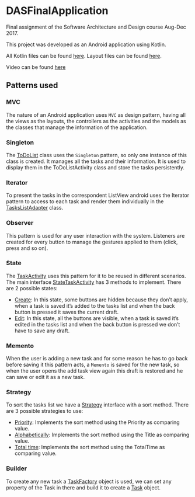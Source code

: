 # DASFinalApplication
Final assignment of the Software Architecture and Design course Aug-Dec 2017.

This project was developed as an Android application using Kotlin.

All Kotlin files can be found [here](https://github.com/juliannieb/DASFinalApplication/tree/master/app/src/main/java/com/example/juliannieb/dastodolistproject).
Layout files can be found [here](https://github.com/juliannieb/DASFinalApplication/tree/master/app/src/main/res/layout).

Video can be found [here](https://youtu.be/283_EVIaUF0)

## Patterns used

### MVC
The nature of an Android application uses `MVC` as design pattern, having all the views as the layouts, the controllers as the activities and the models as the classes that manage the information of the application.

### Singleton
The [ToDoList](https://github.com/juliannieb/DASFinalApplication/blob/master/app/src/main/java/com/example/juliannieb/dastodolistproject/Classes/ToDoList.kt) class uses the `Singleton` pattern, so only one instance of this class is created. It manages all the tasks and their information. It is used to display them in the ToDoListActivity class and store the tasks persistently.

### Iterator
To present the tasks in the correspondent ListView android uses the Iterator pattern to access to each task and render them individually in the [TasksListAdapter](https://github.com/juliannieb/DASFinalApplication/blob/master/app/src/main/java/com/example/juliannieb/dastodolistproject/Adapters/TasksListAdapter.kt) class.

### Observer
This pattern is used for any user interaction with the system. Listeners are created for every button to manage the gestures applied to them (click, press and so on).

### State
The [TaskActivity](https://github.com/juliannieb/DASFinalApplication/blob/master/app/src/main/java/com/example/juliannieb/dastodolistproject/TaskActivity.kt) uses this pattern for it to be reused in different scenarios. The main interface [StateTaskActivity](https://github.com/juliannieb/DASFinalApplication/blob/master/app/src/main/java/com/example/juliannieb/dastodolistproject/Classes/StatesTaskActivity/StateTaskActivity.kt) has 3 methods to implement. There are 2 possible states:
* [Create](https://github.com/juliannieb/DASFinalApplication/blob/master/app/src/main/java/com/example/juliannieb/dastodolistproject/Classes/StatesTaskActivity/StateCreate.kt): In this state, some buttons are hidden because they don’t apply, when a task is saved it’s added to the tasks list and when the back button is pressed it saves the current draft.
* [Edit](https://github.com/juliannieb/DASFinalApplication/blob/master/app/src/main/java/com/example/juliannieb/dastodolistproject/Classes/StatesTaskActivity/StateEdit.kt): In this state, all the buttons are visible, when a task is saved it’s edited in the tasks list and when the back button is pressed we don’t have to save any draft.

### Memento
When the user is adding a new task and for some reason he has to go back before saving it this pattern acts, a `Memento` is saved for the new task, so when the user opens the add task view again this draft is restored and he can save or edit it as a new task.

### Strategy
To sort the tasks list we have a [Strategy](https://github.com/juliannieb/DASFinalApplication/blob/master/app/src/main/java/com/example/juliannieb/dastodolistproject/Classes/StrategiesToDoList/StrategyToDoList.kt) interface with a sort method. There are 3 possible strategies to use:
* [Priority](https://github.com/juliannieb/DASFinalApplication/blob/master/app/src/main/java/com/example/juliannieb/dastodolistproject/Classes/StrategiesToDoList/StrategyPriority.kt): Implements the sort method using the Priority as comparing value.
* [Alphabetically](https://github.com/juliannieb/DASFinalApplication/blob/master/app/src/main/java/com/example/juliannieb/dastodolistproject/Classes/StrategiesToDoList/StrategyAlphabetically.kt): Implements the sort method using the Title as comparing value.
* [Total time](https://github.com/juliannieb/DASFinalApplication/blob/master/app/src/main/java/com/example/juliannieb/dastodolistproject/Classes/StrategiesToDoList/StrategyTotalTime.kt): Implements the sort method using the TotalTime as comparing value.

### Builder
To create any new task a [TaskFactory](https://github.com/juliannieb/DASFinalApplication/blob/master/app/src/main/java/com/example/juliannieb/dastodolistproject/Classes/TaskFactory.kt) object is used, we can set any property of the Task in there and build it to create a [Task](https://github.com/juliannieb/DASFinalApplication/blob/master/app/src/main/java/com/example/juliannieb/dastodolistproject/Classes/Task.kt) object.
